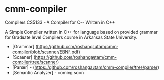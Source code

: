 # cmm-compiler
Compilers CS5133 - A Compiler for C-- Written in C++

A Simple Compiler written in C++ for language based on provided grammar for Graduate level Compilers course in Arkansas State University.

- [Grammar] (https://github.com/roshangautam/cmm-compiler/blob/scanner/EBNF.pdf)
- [Scanner] (https://github.com/roshangautam/cmm-compiler/tree/scanner)
- [Parser]  - (https://github.com/roshangautam/cmm-compiler/tree/parser)
- [Semantic Analyzer] - coming soon
